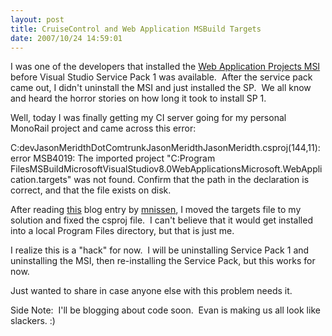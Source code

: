 ```yaml
---
layout: post
title: CruiseControl and Web Application MSBuild Targets
date: 2007/10/24 14:59:01
---
```



I was one of the developers that installed the [Web Application Projects MSI](http://msdn2.microsoft.com/en-us/asp.net/Aa336618.aspx) before Visual Studio Service Pack 1 was available.  After the service pack came out, I didn't uninstall the MSI and just installed the SP.  We all know and heard the horror stories on how long it took to install SP 1.

Well, today I was finally getting my CI server going for my personal MonoRail project and came across this error:  
  
C:devJasonMeridthDotComtrunkJasonMeridthJasonMeridth.csproj(144,11): error MSB4019: The imported project "C:Program FilesMSBuildMicrosoftVisualStudiov8.0WebApplicationsMicrosoft.WebApplication.targets" was not found. Confirm that the path in the <Import> declaration is correct, and that the file exists on disk.

After reading [this](http://weblogs.asp.net/mnissen/archive/2006/06/19/Building-Web-Application-Projects-with-CCNET.aspx#comments) blog entry by [mnissen](http://weblogs.asp.net/mnissen/default.aspx), I moved the targets file to my solution and fixed the csproj file.  I can't believe that it would get installed into a local Program Files directory, but that is just me.

I realize this is a "hack" for now.  I will be uninstalling Service Pack 1 and uninstalling the MSI, then re-installing the Service Pack, but this works for now.

Just wanted to share in case anyone else with this problem needs it.

Side Note:  I'll be blogging about code soon.  Evan is making us all look like slackers. :)